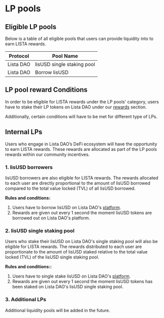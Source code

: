# LP pools

## Eligible LP pools

Below is a table of all eligible pools that users can provide liquidity into to earn LISTA rewards.&#x20;

| **Protocol** | **Pool Name**              |
| ------------ | -------------------------- |
| Lista DAO    | lisUSD single staking pool |
| Lista DAO    | Borrow lisUSD              |

## LP pool reward Conditions

In order to be eligible for LISTA rewards under the LP pools' category, users have to stake their LP tokens on Lista DAO under our [rewards](https://lista.org/rewards) section.

Additionally, certain conditions will have to be met for different type of LPs.

## Internal LPs

Users who engage in Lista DAO’s DeFi ecosystem will have the opportunity to earn LISTA rewards. These rewards are allocated as part of the LP pools rewards within our community incentives.

### 1. lisUSD borrowers

lisUSD borrowers are also eligible for LISTA rewards. The rewards allocated to each user are directly proportional to the amount of lisUSD borrowed compared to the total value locked (TVL) of all lisUSD borrowed.

**Rules and conditions:**

1. Users have to borrow lisUSD on Lista DAO's [platform](https://lista.org/cdp/loans).
2. Rewards are given out every 1 second the moment lisUSD tokens are borrowed out on Lista DAO's platform.

### 2. lisUSD single staking pool

Users who stake their lisUSD on Lista DAO's single staking pool will also be eligible for LISTA rewards. The rewards distributed to each user are proportionate to the amount of lisUSD staked relative to the total value locked (TVL) of the lisUSD single staking pool.

**Rules and conditions::**

1. Users have to single stake lisUSD on Lista DAO's [platform](https://lista.org/cdp/earn).
2. Rewards are given out every 1 second the moment lisUSD tokens has been staked on Lista DAO's lisUSD single staking pool.

### 3. Additional LPs

Additional liquidity pools will be added in the future.&#x20;
